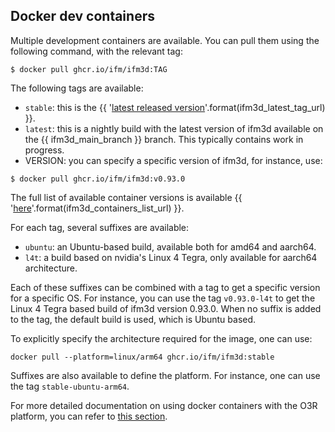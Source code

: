 ## Docker dev containers
Multiple development containers are available. You can pull them using the following command, with the relevant tag:
```
$ docker pull ghcr.io/ifm/ifm3d:TAG
```
The following tags are available:
- `stable`: this is the {{ '[latest released version]({})'.format(ifm3d_latest_tag_url) }}. 
- `latest`: this is a nightly build with the latest version of ifm3d available on the {{ ifm3d_main_branch }} branch. This typically contains work in progress.
- VERSION: you can specify a specific version of ifm3d, for instance, use:
```
$ docker pull ghcr.io/ifm/ifm3d:v0.93.0
```
The full list of available container versions is available {{ '[here]({})'.format(ifm3d_containers_list_url) }}.

For each tag, several suffixes are available:
- `ubuntu`: an Ubuntu-based build, available both for amd64 and aarch64.
- `l4t`: a build based on nvidia's Linux 4 Tegra, only available for aarch64 architecture.

Each of these suffixes can be combined with a tag to get a specific version for a specific OS. For instance, you can use the tag `v0.93.0-l4t` to get the Linux 4 Tegra based build of ifm3d version 0.93.0.
When no suffix is added to the tag, the default build is used, which is Ubuntu based.

To explicitly specify the architecture required for the image, one can use:
```
docker pull --platform=linux/arm64 ghcr.io/ifm/ifm3d:stable
```
Suffixes are also available to define the platform. For instance, one can use the tag `stable-ubuntu-arm64`.

For more detailed documentation on using docker containers with the O3R platform, you can refer to [this section](documentation/docker/README:Docker%20on%20O3R).